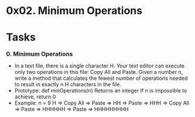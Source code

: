 # 0x02. Minimum Operations
# Tasks
<font size=3> **0. Minimum Operations** </font>
 * In a text file, there is a single character H. Your text editor can execute only two operations in this file: 
   Copy All and Paste. Given a number n, write a method that calculates the fewest number of operations needed 
   to result in exactly n H characters in the file.
 * Prototype: def minOperations(n)
   Returns an integer
   If n is impossible to achieve, return 0
 * Example:
   n = 9
  H => Copy All => Paste => HH => Paste => HHH => Copy All => Paste => HHHHHH => Paste => HHHHHHHHH

